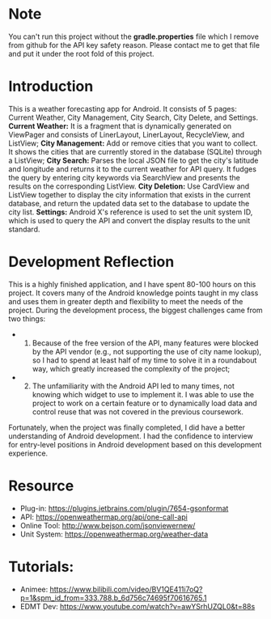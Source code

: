 # Note
You can't run this project without the **gradle.properties** file which I remove from github for the API key safety reason. Please contact me to get that file and put it under the root fold of this project.

# Introduction
This is a weather forecasting app for Android. It consists of 5 pages: Current Weather, City Management, City Search, City Delete, and Settings.
**Current Weather:** It is a fragment that is dynamically generated on ViewPager and consists of LinerLayout, LinerLayout, RecycleView, and ListView; 
**City Management:** Add or remove cities that you want to collect. It shows the cities that are currently stored in the database (SQLite) through a ListView;
**City Search:** Parses the local JSON file to get the city's latitude and longitude and returns it to the current weather for API query. It fudges the query by entering city keywords via SearchView and presents the results on the corresponding ListView.
**City Deletion:** Use CardView and ListView together to display the city information that exists in the current database, and return the updated data set to the database to update the city list.
**Settings:** Android X's reference is used to set the unit system ID, which is used to query the API and convert the display results to the unit standard.

# Development Reflection
This is a highly finished application, and I have spent 80-100 hours on this project. It covers many of the Android knowledge points taught in my class and uses them in greater depth and flexibility to meet the needs of the project. During the development process, the biggest challenges came from two things: 

- 1. Because of the free version of the API, many features were blocked by the API vendor (e.g., not supporting the use of city name lookup), so I had to spend at least half of my time to solve it in a roundabout way, which greatly increased the complexity of the project;
- 2. The unfamiliarity with the Android API led to many times, not knowing which widget to use to implement it. I was able to use the project to work on a certain feature or to dynamically load data and control reuse that was not covered in the previous coursework. 

Fortunately, when the project was finally completed, I did have a better understanding of Android development. I had the confidence to interview for entry-level positions in Android development based on this development experience.


# Resource
- Plug-in: https://plugins.jetbrains.com/plugin/7654-gsonformat
- API: https://openweathermap.org/api/one-call-api
- Online Tool: http://www.bejson.com/jsonviewernew/
- Unit System: https://openweathermap.org/weather-data

# Tutorials:
- Animee: https://www.bilibili.com/video/BV1QE411i7oQ?p=1&spm_id_from=333.788.b_6d756c74695f70616765.1
- EDMT Dev: https://www.youtube.com/watch?v=awYSrhUZQL0&t=88s
